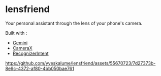# lensfriend

Your personal assistant through the lens of your phone's camera.

Built with :
- [Gemini](https://deepmind.google/technologies/gemini)
- [CameraX](https://developer.android.com/training/camerax)
- [RecognizerIntent](https://developer.android.com/reference/android/speech/RecognizerIntent)

https://github.com/yveskalume/lensfriend/assets/55670723/7d27373b-8e9c-4372-af80-4bb050bae761

